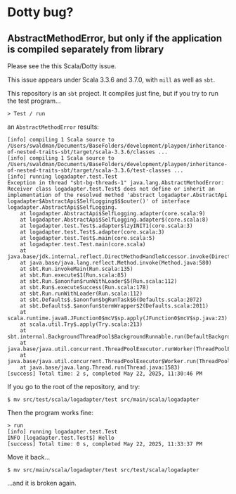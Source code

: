 # Dotty bug? 

## AbstractMethodError, but only if the application is compiled separately from library

Please see the this Scala/Dotty issue. 

This issue appears under Scala 3.3.6 and 3.7.0, with `mill` as well as `sbt`.

This repository is an `sbt` project. It compiles just fine, but if you try to run the test program...

```plaintext
> Test / run
```

an `AbstractMethodError` results:

```plaintext
[info] compiling 1 Scala source to /Users/swaldman/Documents/BaseFolders/development/playpen/inheritance-of-nested-traits-sbt/target/scala-3.3.6/classes ...
[info] compiling 1 Scala source to /Users/swaldman/Documents/BaseFolders/development/playpen/inheritance-of-nested-traits-sbt/target/scala-3.3.6/test-classes ...
[info] running logadapter.test.Test 
Exception in thread "sbt-bg-threads-1" java.lang.AbstractMethodError: Receiver class logadapter.test.Test$ does not define or inherit an implementation of the resolved method 'abstract logadapter.AbstractApi logadapter$AbstractApi$SelfLogging$$$outer()' of interface logadapter.AbstractApi$SelfLogging.
	at logadapter.AbstractApi$SelfLogging.adapter(core.scala:9)
	at logadapter.AbstractApi$SelfLogging.adapter$(core.scala:8)
	at logadapter.test.Test$.adapter$lzyINIT1(core.scala:3)
	at logadapter.test.Test$.adapter(core.scala:3)
	at logadapter.test.Test$.main(core.scala:5)
	at logadapter.test.Test.main(core.scala)
	at java.base/jdk.internal.reflect.DirectMethodHandleAccessor.invoke(DirectMethodHandleAccessor.java:103)
	at java.base/java.lang.reflect.Method.invoke(Method.java:580)
	at sbt.Run.invokeMain(Run.scala:135)
	at sbt.Run.execute$1(Run.scala:85)
	at sbt.Run.$anonfun$runWithLoader$5(Run.scala:112)
	at sbt.Run$.executeSuccess(Run.scala:178)
	at sbt.Run.runWithLoader(Run.scala:112)
	at sbt.Defaults$.$anonfun$bgRunTask$6(Defaults.scala:2072)
	at sbt.Defaults$.$anonfun$termWrapper$2(Defaults.scala:2011)
	at scala.runtime.java8.JFunction0$mcV$sp.apply(JFunction0$mcV$sp.java:23)
	at scala.util.Try$.apply(Try.scala:213)
	at sbt.internal.BackgroundThreadPool$BackgroundRunnable.run(DefaultBackgroundJobService.scala:378)
	at java.base/java.util.concurrent.ThreadPoolExecutor.runWorker(ThreadPoolExecutor.java:1144)
	at java.base/java.util.concurrent.ThreadPoolExecutor$Worker.run(ThreadPoolExecutor.java:642)
	at java.base/java.lang.Thread.run(Thread.java:1583)
[success] Total time: 2 s, completed May 22, 2025, 11:30:46 PM
```

If you go to the root of the repository, and try:

```plaintext
$ mv src/test/scala/logadapter/test src/main/scala/logadapter
```

Then the program works fine:

```plaintext
> run
[info] running logadapter.test.Test 
INFO [logadapter.test.Test$] Hello
[success] Total time: 0 s, completed May 22, 2025, 11:33:37 PM
```

Move it back...

```plaintext
$ mv src/main/scala/logadapter/test src/test/scala/logadapter
```

...and it is broken again.

